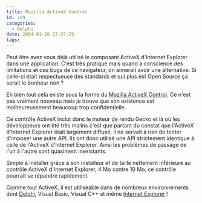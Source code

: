 ```yaml
---
title: Mozilla ActiveX Control
id: 109
categories:
  - Delphi
date: 2004-01-20 17:37:29
tags:
---
```


Peut être avez vous déjà utilisé le composant ActiveX d'Internet Explorer dans une application. C'est très pratique mais quand a conscience des limitations et des bugs de ce navigateur, on aimerait avoir une alternative. Si celle-ci était respectueuse des standards et qui plus est Open Source ça serait le bonheur non ?

Eh bien tout cela existe sous la forme du [Mozilla ActiveX Control](http://www.iol.ie/%7Elocka/mozilla/mozilla.htm "Site du Mozilla ActiveX Control"). Ce n'est pas vraiment nouveau mais je trouve que son existence est malheureusement beaucoup trop confidentielle.

Ce contrôle ActiveX inclut donc le moteur de rendu Gecko et là où les développeurs ont été très malins c'est que partant du constat que l'ActiveX d'Internet Explorer était largement diffusé, il ne servait à rien de tenter d'imposer une autre API. Ils ont donc utilisé une API strictement identique à celle de l'ActiveX d'Internet Explorer. Ainsi les problèmes de passage de l'un à l'autre sont quasiment inexistants.

Simple à installer grâce à son installeur et de taille nettement inférieure au contrôle ActiveX d'Internet Explorer, 4 Mo contre 10 Mo, ce contrôle pourrait se répandre rapidement.

Comme tout ActiveX, il est utiliseable dans de nombreux environnements dont [Delphi](http://delphi.mozdev.org/articles/taming_the_lizard_with_delphi.html "Taming the Lizard with Delphi"), Visual Basic, Visual C++ et même [Internet Explorer](http://www.iol.ie/%7Elocka/mozilla/mozctltest1.htm "Mozilla ActiveX control test for IE!") !